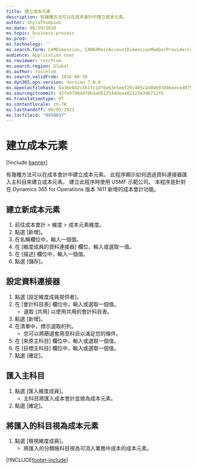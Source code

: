 ```yaml
---
title: 建立成本元素
description: 有幾種方法可以在成本會計中建立成本元素。
author: ShylaThompson
ms.date: 08/29/2018
ms.topic: business-process
ms.prod: ''
ms.technology: ''
ms.search.form: CAMDimension, CAMAXMainAccountDimensionMemberProviderConfiguration, CAMDimensionMember
audience: Application User
ms.reviewer: roschlom
ms.search.region: Global
ms.author: roschlom
ms.search.validFrom: 2016-06-30
ms.dyn365.ops.version: Version 7.0.0
ms.openlocfilehash: ba36e8d2c5b1fc1df6e63e5eef20c465cbd0b693086eece4079ae2216d2c156e
ms.sourcegitcommit: 42fe9790ddf0bdad911544deaa82123a396712fb
ms.translationtype: HT
ms.contentlocale: zh-TW
ms.lasthandoff: 08/05/2021
ms.locfileid: "8450657"
---
```

# <a name="create-cost-elements"></a>建立成本元素 

[!include [banner](../../includes/banner.md)]

有幾種方法可以在成本會計中建立成本元素。 此程序顯示如何透過資料連接器匯入主科目來建立成本元素。 建立此程序時使用 USMF 示範公司。 本程序是針對在 Dynamics 365 for Operations 版本 1611 新增的成本會計功能。


## <a name="create-new-cost-elements"></a>建立新成本元素
1. 前往成本會計 > 維度 > 成本元素維度。
2. 點選 [新增]。
3. 在名稱欄位中，輸入一個值。
4. 在 [維度成員的資料連接器] 欄位，輸入或選取一值。
5. 在 [描述] 欄位中，輸入一個值。
6. 點選 [儲存]。

## <a name="configure-the-data-connector"></a>設定資料連接器
1. 點選 [設定維度成員提供者]。
2. 在 [會計科目表] 欄位中，輸入或選取一個值。
    * 選取 [共用] 以使用共用的會計科目表。  
3. 點選 [新增]。
4. 在清單中，標示選取的列。
    * 您可以將篩選套用至科目以滿足您的條件。  
5. 在 [來原主科目] 欄位中，輸入或選取一個值。
6. 在 [目標主科目] 欄位中，輸入或選取一個值。
7. 點選 [確定]。

## <a name="import-main-accounts"></a>匯入主科目
1. 點選 [匯入維度成員]。
    * 主科目將匯入成本會計並做為成本元素。  
2. 點選 [確定]。

## <a name="view-the-imported-accounts-as-cost-elements"></a>將匯入的科目視為成本元素
1. 點選 [檢視維度成員]。
    * 將匯入的分類帳科目視為可流入業務中成本的成本元素。  



[!INCLUDE[footer-include](../../../includes/footer-banner.md)]